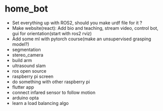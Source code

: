 # home_bot
* Set everything up with ROS2, should you make urdf file for it ?
* Make website(react): Add bio and teaching, stream video, control bot, gui for orientation(start with ros2 rviz)
* Add some ml with pytorch course(make an unsupervised grasping model?)
* segmentation
* stereo_camera
* build arm
* ultrasound slam
* ros open source
* raspberry pi screen
* do something with other raspberry pi
* flutter app
* connect infared sensor to follow motion
* arduino opta
* learn a load balancing algo
